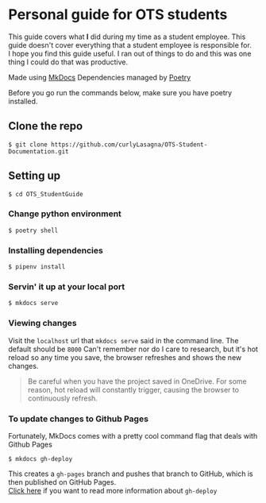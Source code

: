 # Personal guide for OTS students

This guide covers what **I** did during my time as a student employee. 
This guide doesn't cover everything that a student employee is responsible for.  
I hope you find this guide useful. I ran out of things to do and this was one thing I could do that was productive.

Made using [MkDocs](https://www.mkdocs.org/)
Dependencies managed by [Poetry](https://python-poetry.org/)

Before you go run the commands below, make sure you have poetry installed.

## Clone the repo

`$ git clone https://github.com/curlyLasagna/OTS-Student-Documentation.git`

## Setting up

`$ cd OTS_StudentGuide`

### Change python environment

`$ poetry shell`

### Installing dependencies

`$ pipenv install`  

### Servin' it up at your local port

`$ mkdocs serve`

### Viewing changes

Visit the `localhost` url that `mkdocs serve` said in the command line.
The default should be `8000`
Can't remember nor do I care to research, but it's hot reload so any time you save, the browser refreshes and shows the new changes.  
> Be careful when you have the project saved in OneDrive. For some reason, hot reload will constantly trigger, causing the browser to continuously refresh.

### To update changes to Github Pages

Fortunately, MkDocs comes with a pretty cool command flag that deals with Github Pages

`$ mkdocs gh-deploy`

This creates a `gh-pages` branch and pushes that branch to GitHub, which is then published on GitHub Pages.  
[Click here](https://www.mkdocs.org/user-guide/deploying-your-docs/) if you want to read more information about `gh-deploy`
